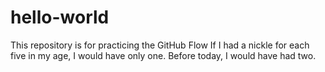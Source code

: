 # hello-world
This repository is for practicing the GitHub Flow
If I had a nickle for each five in my age, I would have only one.  Before today, I would have had two.
